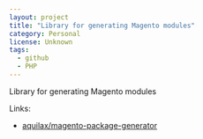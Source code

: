 ```yaml
---
layout: project
title: "Library for generating Magento modules"
category: Personal
license: Unknown
tags:
  - github
  - PHP
---
```


Library for generating Magento modules

Links:


* [aquilax/magento-package-generator](https://github.com/aquilax/magento-package-generator)
